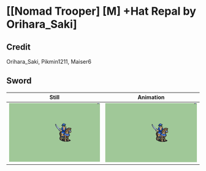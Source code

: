 # [\[Nomad Trooper\] \[M\] +Hat Repal by Orihara_Saki]

## Credit

Orihara_Saki, Pikmin1211, Maiser6
	
## Sword

| Still | Animation |
| :---: | :-------: |
| ![Sword still](./Sword_000.png) | ![Sword animation](./Sword.gif) |
